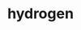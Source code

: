 ---
title: "hydrogen"
layout: cache
categories: [package, develop-2023-06-11]
meta: {"versions": ["develop"], "compilers": ["gcc@=7.5.0", "oneapi@=2023.1.0"], "oss": ["ubuntu18.04", "ubuntu20.04"], "platforms": ["linux"], "targets": ["x86_64", "x86_64_v3"], "stacks": ["e4s-oneapi", "radiuss", "root"], "num_specs": 2, "num_specs_by_stack": {"root": 2, "radiuss": 1, "e4s-oneapi": 1}}
spec_details: [{"hash": "fgcyp4gxy4vrndbni2ew76aycwnefb7j", "compiler": "gcc@=7.5.0", "versions": ["develop"], "os": "ubuntu18.04", "platform": "linux", "target": "x86_64_v3", "variants": ["+al", "blas=openblas", "build_system=cmake", "build_type=Release", "~cuda", "generator=ninja", "~half", "+int64", "~int64_blas", "~ipo", "~mpfr", "~omp_taskloops", "+openmp", "+openmp_blas", "~quad", "~rocm", "~scalapack", "+shared", "~test"], "stacks": ["root", "radiuss"], "size": "-", "tarball": "https://binaries.spack.io/releases/develop-2023-06-11/build_cache/linux-ubuntu18.04-x86_64_v3/gcc-7.5.0/hydrogen-develop/linux-ubuntu18.04-x86_64_v3-gcc-7.5.0-hydrogen-develop-fgcyp4gxy4vrndbni2ew76aycwnefb7j.spack"}, {"hash": "mbvynkb7nbuxijtmkongf3jn362oi7rv", "compiler": "oneapi@=2023.1.0", "versions": ["develop"], "os": "ubuntu20.04", "platform": "linux", "target": "x86_64", "variants": ["+al", "blas=openblas", "build_system=cmake", "build_type=Release", "~cuda", "generator=ninja", "~half", "+int64", "~int64_blas", "~ipo", "~mpfr", "~omp_taskloops", "+openmp", "+openmp_blas", "~quad", "~rocm", "~scalapack", "+shared", "~test"], "stacks": ["e4s-oneapi", "root"], "size": "-", "tarball": "https://binaries.spack.io/releases/develop-2023-06-11/build_cache/linux-ubuntu20.04-x86_64/oneapi-2023.1.0/hydrogen-develop/linux-ubuntu20.04-x86_64-oneapi-2023.1.0-hydrogen-develop-mbvynkb7nbuxijtmkongf3jn362oi7rv.spack"}]
---
